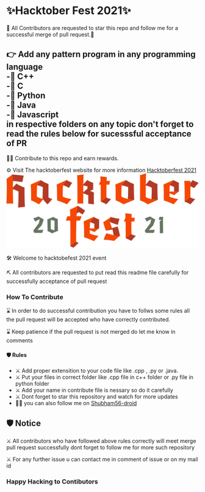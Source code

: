 <h1>✨Hacktober Fest 2021✨</h1>
<p>🙏 All Contributors are requested to star this repo and follow me for a successful merge of pull request.🙏</p>
<h2>👉 Add any pattern program in any programming language<br/>
-🤖 C++ <br/>
-🤖 C <br/>
-🤖 Python <br/>
-🤖 Java <br/>
-🤖 Javascript <br/>
in respective folders on any topic don't forget to read the rules below for sucesssful acceptance of PR</h2>
<p>👷‍♂️ Contribute to this repo and earn rewards.</p>
<p>⚙️ Visit The hacktoberfest website for more information <a href="https://hacktoberfest.digitalocean.com/">Hacktoberfest 2021</a>
<br/>
<img src="./images/logo-hacktoberfest-full.f42e3b1.jpg">
<p>🛠 Welcome to hacktobefest 2021 event</p>
<p>⛏ All contributors are requested to put read this readme file carefully for successfully acceptance of pull request</p>
<h3>How To Contribute</h3>
<p>⌛️ In order to do successful contribution you have to follws some rules all the pull request will be accepted who have correctly contributed.</p>
<p>⌛️ Keep patience if the pull request is not merged do let me know in  comments</p>
<h4>🛡 Rules</h4>
<ul>
  <li>⚔️ Add proper extensition to your code file like .cpp , .py or .java.</li>
  <li>⚔️ Put your files in correct folder like .cpp file in  c++ folder or .py file in python folder</li>
  <li>⚔️ Add your name in contribute file is nessary so do it carefully</li>
  <li>⚔️ Dont forget to star this repository and watch for more updates</li>
  <li>🦸‍♂️ you can also follow me on <a href="https://github.com/Shubham56-droid">Shubham56-droid</a>
</ul>

<h2>🛡 Notice</h2>
<p>⚔️ All contributors who have followed above rules correctly will meet merge pull request successfully dont forget to follow me for more such repository</p>
<p>⚔️ For any further issue u can contact me in comment of issue or on my mail id</p>
<h3>Happy Hacking to Contibutors</h3>
